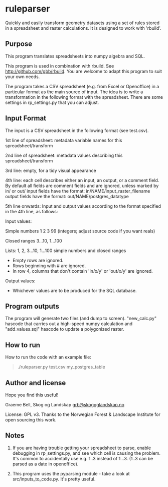 ruleparser
=====

Quickly and easily transform geometry datasets using a set of rules stored in a spreadsheet and raster calculations. It is designed to work with 'rbuild'.

Purpose
-----

This program translates spreadsheets into numpy algebra and SQL.

This program is used in combination with rbuild. See http://github.com/gbb/rbuild.
You are welcome to adapt this program to suit your own needs.

The program takes a CSV spreadsheet (e.g. from Excel or Openoffice) in a 
particular format as the main source of input. The idea is to write a 
transformation in the following format with the spreadsheet. There are 
some settings in rp_settings.py that you can adjust.

Input Format
-----

The input is a CSV spreadsheet in the following format (see test.csv).

1st line of spreadsheet: metadata variable names for this spreadsheet/transform

2nd line of spreadsheet: metadata values describing this spreadsheet/transform

3rd line: empty, for a tidy visual appearance

4th line: each cell describes either an input, an output, or a comment field.
By default all fields are comment fields and are ignored, unless marked by in/ or out/
input fields have the format:   in/NAME/input_raster_filename
output fields have the format:  out/NAME/postgres_datatype

5th line onwards:
Input and output values according to the format specified in the 4th line, as follows:

Input values: 

  Simple numbers 1 2 3 99     (integers; adjust source code if you want reals)

  Closed ranges  3...10, 1...100

  Lists:   1, 2, 3...10, 1...100      simple numbers and closed ranges


- Empty rows are ignored.
- Rows beginning with # are ignored.
- In row 4, columns that don't contain 'in/x/y' or 'out/x/y' are ignored. 

Output values: 
  
- Whichever values are to be produced for the SQL database.

Program outputs
---

The program will generate two files (and dump to screen). "new_calc.py" 
hascode that carries out a high-speed numpy calculation and 
"add_values.sql" hascode to update a polygonized raster. 

How to run
-------

How to run the code with an example file: 

> ./ruleparser.py test.csv my_postgres_table

Author and license
-----

Hope you find this useful!

Graeme Bell, Skog og Landskap
grb@skogoglandskap.no

License: GPL v3.
Thanks to the Norwegian Forest & Landscape Institute for open sourcing this work.


Notes
-----

1. If you are having trouble getting your spreadsheet to parse, enable debugging
in rp_settings.py, and see which cell is causing the problem. It's common to
accidentally use e.g. 1..3 instead of 1...3. (1..3 can be parsed as a date 
in openoffice). 


2. This program uses the pyparsing module - take a look at src/inputs_to_code.py.
It's pretty useful.

